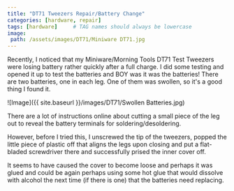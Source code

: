 ```yaml
---
title: "DT71 Tweezers Repair/Battery Change"
categories: [hardware, repair]
tags: [hardware]     # TAG names should always be lowercase
image:
 path: /assets/images/DT71/Miniware DT71.jpg
---
```


Recently, I noticed that my Miniware/Morning Tools DT71 Test Tweezers were losing battery rather quickly after a full charge.
I did some testing and opened it up to test the batteries and BOY was it was the batteries!
There are two batteries, one in each leg.
One of them was swollen, so it's a good thing I found it.

![Image]({{ site.baseurl }}/images/DT71/Swollen Batteries.jpg)

There are a lot of instructions online about cutting a small piece of the leg out to reveal the battery terminals for soldering/desoldering.

However, before I tried this, I unscrewed the tip of the tweezers, popped the little piece of plastic off that aligns the legs upon closing and put a flat-bladed screwdriver there and successfully prised the inner cover off.

It seems to have caused the cover to become loose and perhaps it was glued and could be again perhaps using some hot glue that would dissolve with alcohol the next time (if there is one) that the batteries need replacing.